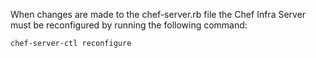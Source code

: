 When changes are made to the chef-server.rb file the Chef Infra Server
must be reconfigured by running the following command:

```bash
chef-server-ctl reconfigure
```
